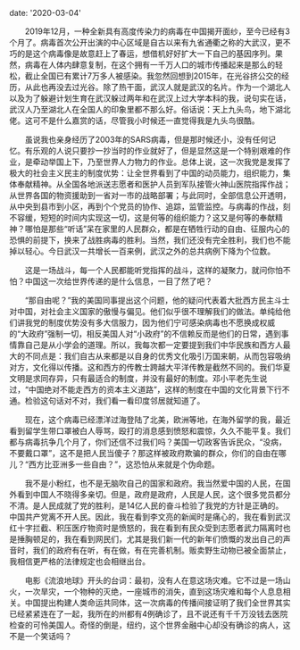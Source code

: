 
date: '2020-03-04'


&emsp;&emsp;2019年12月，一种全新具有高度传染力的病毒在中国揭开面纱，至今已经有3个月了。病毒首次公开出演的中心区域是自古以来有九省通衢之称的大武汉，更不巧的是这个病毒像是故意赶上了春运，想借机好好扩大一下自己的基因序列。果然，病毒在人体内肆意复制，在这个拥有一千万人口的城市传播起来是那么的轻松，截止全国已有累计7万多人被感染。我忽然回想到2015年，在光谷挤公交的经历，从此也再没去过光谷。除了热干面，武汉人就是武汉的名片。作为一个湖北人以及为了躲避计划生育在武汉躲过两年和在武汉上过大学本科的我，说句实在话，武汉人乃至湖北人在全国人的印象里都不那么好。俗话说：天上九头鸟，地下湖北佬。这可不是什么嘉赏的话，尽管我小时候还一直觉得我是九头鸟很酷。

&emsp;&emsp;虽说我也亲身经历了2003年的SARS病毒，但是那时候还小，没有任何记忆。有乐观的人说只要抄一抄当时的作业就好了，但是显然这是一个特别艰难的作业，是牵动举国上下，乃至世界人力物力的作业。总体上说，这一次我党是发挥了极大的社会主义民主的制度优势：让全世界看到了中国的动员能力，组织能力，集体奉献精神。从全国各地派送志愿者和医护人员到军队接管火神山医院指挥作战；从世界各国的物资援助到一省对一市的战略部署；与此同时，全部信息公开透明，从中央到县市到小区，再到个个党员的协作、追踪，监管监控。与病毒的作战，刻不容缓，短短的时间内实现这一切，这是何等的组织能力？这又是何等的奉献精神？哪怕是那些“听话”呆在家里的人民群众，都是在牺牲行动的自由、征服内心的恐惧的前提下，换来了战胜病毒的胜利。当然，我们还没有完全胜利，我们也不能掉以轻心。今日武汉一共增长一百来例，武汉之外的总共病例下降为个位数。

&emsp;&emsp;这是一场战斗，每一个人民都能听党指挥的战斗，这样的凝聚力，就问你怕不怕？中国这一次给世界传递的是什么信息，一目了然了吧？

&emsp;&emsp;“那自由呢？”我的美国同事提出这个问题，他的疑问代表着大批西方民主斗士对中国，对社会主义国家的傲慢与偏见。他们似乎很不理解我们的做法。单纯给他们讲我党的制度优势没有多大信服力，因为他们宁可感染病毒也不愿换成权威的“大政府”强制一切，相反美国人对“小政府”的不信赖反而是他们的日常，遇到事情靠自己是从小学会的道理。所以，我每次都一定要提到我们中华民族和西方人最大的不同点是：我们自古从来都是以自身的优秀文化吸引万国来朝，从而包容吸纳对方，文化得以传播。这和西方的传教士跨越大平洋传教是截然不同的。我们华夏文明是求同存异，只有最适合的制度，并没有最好的制度。邓小平老先生说过，“中国绝对不能走西方的资本主义道路”，这样的制度在中国的文化背景下行不通。检验这句话对不对，我们看一看印度邻居就知道了。

&emsp;&emsp;现在，这个病毒已经漂洋过海登陆了北美，欧洲等地，在海外留学的我，最近看到留学生带口罩被白人辱骂，殴打的消息感到愤怒和震惊，久久不能平复。我们都与病毒抗争几个月了，你们还信不过我们吗？美国一切政客告诉民众，“没病，不要戴口罩”，这不是把人民当傻子？那这样被政府欺骗的群众，你们的自由在哪儿？“西方比亚洲多一些自由？”，这恐怕从来就是个伪命题。

&emsp;&emsp;我不是小粉红，也不是无脑吹自己的国家和政府。我当然爱中国的人民，在国外看到中国人不晓得多亲切。但是，政府是政府，人民是人民，这个很多党员都分不清。是人民成就了党的胜利，是14亿人民的奋斗检验了我党的方针是正确的。中国共产党离不开人民。因此，我在看到李文亮的新闻时是痛心的，我在看到武汉红十字拦截、积压医疗物资时是愤怒的，我在看到有民众受到志愿者武力隔离时也是捶胸顿足的，我在看到网民们，尤其是我们新一代的新年们愤慨的发出自己的声音时，我们的政府有在听，有在做，有在完善机制。贩卖野生动物已被全面禁止，我相信更严格的法律规定也会相继出台。

&emsp;&emsp;电影《流浪地球》开头的台词：最初，没有人在意这场灾难。它不过是一场山火，一次旱灾，一个物种的灭绝，一座城市的消失，直到这场灾难和每个人息息相关。中国提出构建人类命运共同体，这一次病毒的传播间接证明了我们全世界其实已经紧紧连在了一起，我所在的州都有4例确诊了，且不说还有千千万没钱去医院检查的可怜美国人。奇怪的倒是，纽约，这个世界金融中心却没有确诊的病人，这不是一个笑话吗？




